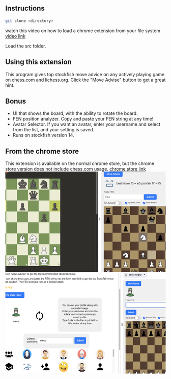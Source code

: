 ## Instructions

```bash
git clone <directory>
```

watch this video on how to load a chrome extension from your file system
[video link](https://www.youtube.com/watch?v=oswjtLwCUqg)

Load the src folder.

## Using this extension

This program gives top stockfish move advice on any actively playing game
on chess.com and lichess.org.
Click the "Move Advise" button to get a great hint.

## Bonus

- UI that shows the board, with the ability to rotate the board.
- FEN position analyzer. Copy and paste your FEN string at any time!
- Avatar Selector. If you want an avatar, enter your username and select from
  the list, and your setting is saved.
- Runs on stockfish version 14.

## From the chrome store

This extension is available on the normal chrome store, but the chrome
store version does not include chess.com usage.
[chrome store link](https://chromewebstore.google.com/detail/chess-helper/gcgjgjnjjgbdepbhdecjnjmcfhlalghn)
<br/>
![image one](resized02.png)
![image two](resizedsixforimage.png)
